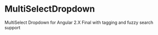 # MultiSelectDropdown
MultiSelect Dropdown for Angular 2.X Final with tagging and fuzzy search support
